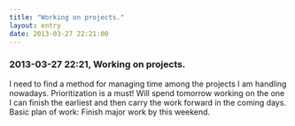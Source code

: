 ```yaml
---
title: "Working on projects."
layout: entry
date: 2013-03-27 22:21:00
---
```

### 2013-03-27 22:21, Working on projects. 

I need to find a method for managing time among the projects I am handling nowadays. Prioritization is a must! Will spend tomorrow working on the one I can finish the earliest and then carry the work forward in the coming days. Basic plan of work: Finish major work by this weekend. 
